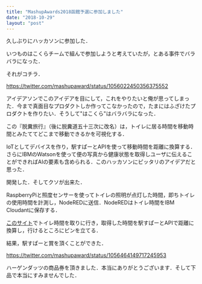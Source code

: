 ```yaml
---
title: "MashupAwards2018函館予選に参加しました"
date: "2018-10-29"
layout: "post"
---
```


久しぶりにハッカソンに参加した．

いつものはこくらチームで組んで参加しようと考えていたが，とある事件でバラバラになった．

それがコチラ．

https://twitter.com/mashupaward/status/1056022450356375552

アイデアソンでこのアイデアを目にして，これをやりたいと俺が思ってしまった．今まで真面目なプロダクトしか作ってこなかったので，たまにはふざけたプロダクトを作りたい．そうして"はこくら"はバラバラになった．

この『脱糞旅行』（後に脱糞道五十三次に改名）は，トイレに居る時間を移動時間とみたててどこまで移動できるかを可視化する．

IoTとしてデバイスを作り，駅すぱーとAPIを使って移動時間を距離に換算する．さらにIBMのWatsonを使って便の写真から健康状態を取得しユーザに伝えることができればAIの要素も含められる．このハッカソンにピッタリのアイデアだと思った．

開発した．そしてクソが出来た．

RaspberryPiと照度センサーを使ってトイレの照明が点灯した時間，即ちトイレの使用時間を計測し，NodeREDに送信．NodeREDはトイレ時間をIBM Cloudantに保存する．

[このサイト](https://i544c.gitlab.io/dappun-front)でトイレ時間を取りに行き，取得した時間を駅すぱーとAPIで距離に換算し，行けるところにピンを立てる．

結果，駅すぱーと賞を頂くことができた．

https://twitter.com/mashupaward/status/1056464149717245953

ハーゲンダッツの商品券を頂きました．本当にありがとうございます．そして下品で本当にすみませんでした．
